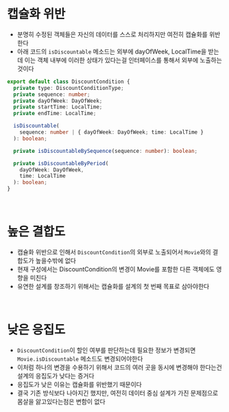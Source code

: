 # 캡슐화 위반

- 분명히 수정된 객체들은 자신의 데이터를 스스로 처리하지만 여전히 캡슐화를 위반한다
- 아래 코드의 `isDiscountable` 메소드는 외부에 dayOfWeek, LocalTime을 받는데 이는 객체 내부에 이러한 상태가 있다는걸 인터페이스를 통해서 외부에 노출하는것이다

```ts
export default class DiscountCondition {
  private type: DiscountConditionType;
  private sequence: number;
  private dayOfWeek: DayOfWeek;
  private startTime: LocalTime;
  private endTime: LocalTime;

  isDiscountable(
    sequence: number | { dayOfWeek: DayOfWeek; time: LocalTime }
  ): boolean;

  private isDiscountableBySequence(sequence: number): boolean;

  private isDiscountableByPeriod(
    dayOfWeek: DayOfWeek,
    time: LocalTime
  ): boolean;
}
```

<br>

# 높은 결합도

- 캡슐화 위반으로 인해서 `DiscountCondition`의 외부로 노출되어서 `Movie`와의 결합도가 높을수밖에 없다
- 현재 구성에서는 DiscountCondition의 변경이 Movie를 포함한 다른 객체에도 영향을 미친다
- 유연한 설계를 창조하기 위해서는 캡슐화를 설계의 첫 번째 목표로 삼아야한다

<br>

# 낮은 응집도

- `DiscountCondition`이 할인 여부를 판단하는데 필요한 정보가 변경되면 `Movie.isDiscountable` 메소드도 변경되어야한다
- 이처럼 하나의 변경을 수용하기 위해서 코드의 여러 곳을 동시에 변경해야 한다는건 설계의 응집도가 낮다는 증거다
- 응집도가 낮은 이유는 캡슐화를 위반했기 때문이다
- 결국 기존 방식보다 나아지긴 했지만, 여전히 데이터 중심 설계가 가진 문제점으로 몸살을 앓고있다는점은 변함이 없다
